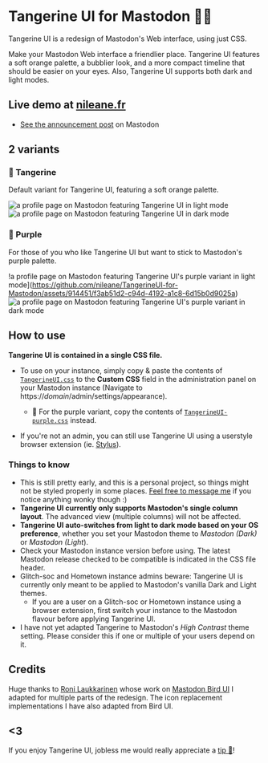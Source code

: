 # Tangerine UI for Mastodon 🍊🐘

Tangerine UI is a redesign of Mastodon's Web interface, using just CSS.

Make your Mastodon Web interface a friendlier place. Tangerine UI features a soft orange palette, a bubblier look, and a more compact timeline that should be easier on your eyes. Also, Tangerine UI supports both dark and light modes.

## Live demo at [nileane.fr](https://nileane.fr)
* [See the announcement post](https://nileane.fr/@nileane/110691663040709608) on Mastodon

## 2 variants

### 🍊 Tangerine
Default variant for Tangerine UI, featuring a soft orange palette.

![a profile page on Mastodon featuring Tangerine UI in light mode](https://github.com/nileane/TangerineUI-for-Mastodon/assets/914451/77f49e2a-74c7-4d94-a427-c991289f2383)
![a profile page on Mastodon featuring Tangerine UI in dark mode](https://github.com/nileane/TangerineUI-for-Mastodon/assets/914451/6891bfde-c5a2-43a6-8357-76c5f8b0f8d3)

### 🪻 Purple
For those of you who like Tangerine UI but want to stick to Mastodon's purple palette.

!a profile page on Mastodon featuring Tangerine UI's purple variant in light mode](https://github.com/nileane/TangerineUI-for-Mastodon/assets/914451/f3ab51d2-c94d-4192-a1c8-6d15b0d9025a)
![a profile page on Mastodon featuring Tangerine UI's purple variant in dark mode](https://github.com/nileane/TangerineUI-for-Mastodon/assets/914451/2322a5ea-6fce-4acc-9e53-92a9bae72e89)

## How to use
**Tangerine UI is contained in a single CSS file.**  

* To use on your instance, simply copy & paste the contents of [`TangerineUI.css`](https://github.com/nileane/TangerineUI-for-Mastodon/blob/main/TangerineUI.css) to the **Custom CSS** field in the administration panel on your Mastodon instance (Navigate to https://*domain*/admin/settings/appearance).
   * 🪻 For the purple variant, copy the contents of [`TangerineUI-purple.css`](https://github.com/nileane/TangerineUI-for-Mastodon/blob/main/TangerineUI-purple.css) instead.

* If you're not an admin, you can still use Tangerine UI using a userstyle browser extension (ie. [Stylus](https://add0n.com/stylus.html)).

### Things to know
* This is still pretty early, and this is a personal project, so things might not be styled properly in some places. [Feel free to message me](https://nileane.fr/@nileane) if you notice anything wonky though :)
* **Tangerine UI currently only supports Mastodon's single column layout**. The advanced view (multiple columns) will not be affected.
* **Tangerine UI auto-switches from light to dark mode based on your OS preference**, whether you set your Mastodon theme to *Mastodon (Dark)* or *Mastodon (Light*).
* Check your Mastodon instance version before using. The latest Mastodon release checked to be compatible is indicated in the CSS file header.
* Glitch-soc and Hometown instance admins beware: Tangerine UI is currently only meant to be applied to Mastodon's vanilla Dark and Light themes.
    * If you are a user on a Glitch-soc or Hometown instance using a browser extension, first switch your instance to the Mastodon flavour before applying Tangerine UI.
* I have not yet adapted Tangerine to Mastodon's *High Contrast* theme setting. Please consider this if one or multiple of your users depend on it.

## Credits
Huge thanks to [Roni Laukkarinen](https://mementomori.social/@rolle) whose work on [Mastodon Bird UI](https://github.com/ronilaukkarinen/mastodon-bird-ui) I adapted for multiple parts of the redesign. The icon replacement implementations I have also adapted from Bird UI.

## <3
If you enjoy Tangerine UI, jobless me would really appreciate a [tip 💛](https://ko-fi.com/nileane)!
